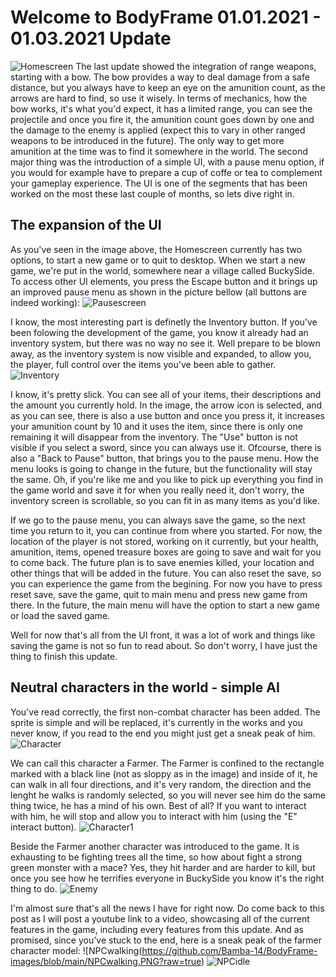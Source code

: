 # Welcome to BodyFrame 01.01.2021 - 01.03.2021 Update
![Homescreen](https://github.com/Bamba-14/BodyFrame-images/blob/main/Homescreen.PNG?raw=true)
The last update showed the integration of range weapons, starting with a bow. The bow provides a way to deal damage from a safe distance, but you always have to keep an eye on the amunition count, as the arrows are hard to find, so use it wisely. In terms of mechanics, how the bow works, it's what you'd expect, it has a limited range, you can see the projectile and once you fire it, the amunition count goes down by one and the damage to the enemy is applied (expect this to vary in other ranged weapons to be introduced in the future). The only way to get more amunition at the time was to find it somewhere in the world.
The second major thing was the introduction of a simple UI, with a pause menu option, if you would for example have to prepare a cup of coffe or tea to complement your gameplay experience. The UI is one of the segments that has been worked on the most these last couple of months, so lets dive right in.

## The expansion of the UI
As you've seen in the image above, the Homescreen currently has two options, to start a new game or to quit to desktop. When we start a new game, we're put in the world, somewhere near a village called BuckySide. To access other UI elements, you press the Escape button and it brings up an improved pause menu as shown in the picture bellow (all buttons are indeed working):
![Pausescreen](https://github.com/Bamba-14/BodyFrame-images/blob/main/Pausescreen.PNG?raw=true)

I know, the most interesting part is definetly the Inventory button. If you've been folowing the development of the game, you know it already had an inventory system, but there was no way no see it. Well prepare to be blown away, as the inventory system is now visible and expanded, to allow you, the player, full control over the items you've been able to gather.
![Inventory](https://github.com/Bamba-14/BodyFrame-images/blob/main/Inventory.PNG?raw=true)

I know, it's pretty slick. You can see all of your items, their descriptions and the amount you currently hold. In the image, the arrow icon is selected, and as you can see, there is also a use button and once you press it, it increases your amunition count by 10 and it uses the item, since there is only one remaining it will disappear from the inventory. The "Use" button is not visible if you select a sword, since you can always use it. Ofcourse, there is also a "Back to Pause" button, that brings you to the pause menu. How the menu looks is going to change in the future, but the functionality will stay the same. Oh, if you're like me and you like to pick up everything you find in the game world and save it for when you really need it, don't worry, the inventory screen is scrollable, so you can fit in as many items as you'd like. 

If we go to the pause menu, you can always save the game, so the next time you return to it, you can continue from where you started. For now, the location of the player is not stored, working on it currently, but your health, amunition, items, opened treasure boxes are going to save and wait for you to come back. The future plan is to save enemies killed, your location and other things that will be added in the future. 
You can also reset the save, so you can experience the game from the begining. For now you have to press reset save, save the game, quit to main menu and press new game from there. In the future, the main menu will have the option to start a new game or load the saved game. 

Well for now that's all from the UI front, it was a lot of work and things like saving the game is not so fun to read about. So don't worry, I have just the thing to finish this update.

## Neutral characters in the world - simple AI
You've read correctly, the first non-combat character has been added. The sprite is simple and will be replaced, it's currently in the works and you never know, if you read to the end you might just get a sneak peak of him.
![Character](https://github.com/Bamba-14/BodyFrame-images/blob/main/Character.PNG?raw=true)

We can call this character a Farmer. The Farmer is confined to the rectangle marked with a black line (not as sloppy as in the image) and inside of it, he can walk in all four directions, and it's very random, the direction and the lenght he walks is randomly selected, so you will never see him do the same thing twice, he has a mind of his own. Best of all? If you want to interact with him, he will stop and allow you to interact with him (using the "E" interact button).
![Character1](https://github.com/Bamba-14/BodyFrame-images/blob/main/Character1.PNG?raw=true)

Beside the Farmer another character was introduced to the game. It is exhausting to be fighting trees all the time, so how about fight a strong green monster with a mace? Yes, they hit harder and are harder to kill, but once you see how he terrifies everyone in BuckySide you know it's the right thing to do.
![Enemy](https://github.com/Bamba-14/BodyFrame-images/blob/main/Enemy.PNG?raw=true)

I'm almost sure that's all the news I have for right now. Do come back to this post as I will post a youtube link to a video, showcasing all of the current features in the game, including every features from this update. 
And as promised, since you've stuck to the end, here is a sneak peak of the farmer character model:
![NPCwalking(https://github.com/Bamba-14/BodyFrame-images/blob/main/NPCwalking.PNG?raw=true)
![NPCidle](https://github.com/Bamba-14/BodyFrame-images/blob/main/NPCidle.PNG?raw=true)